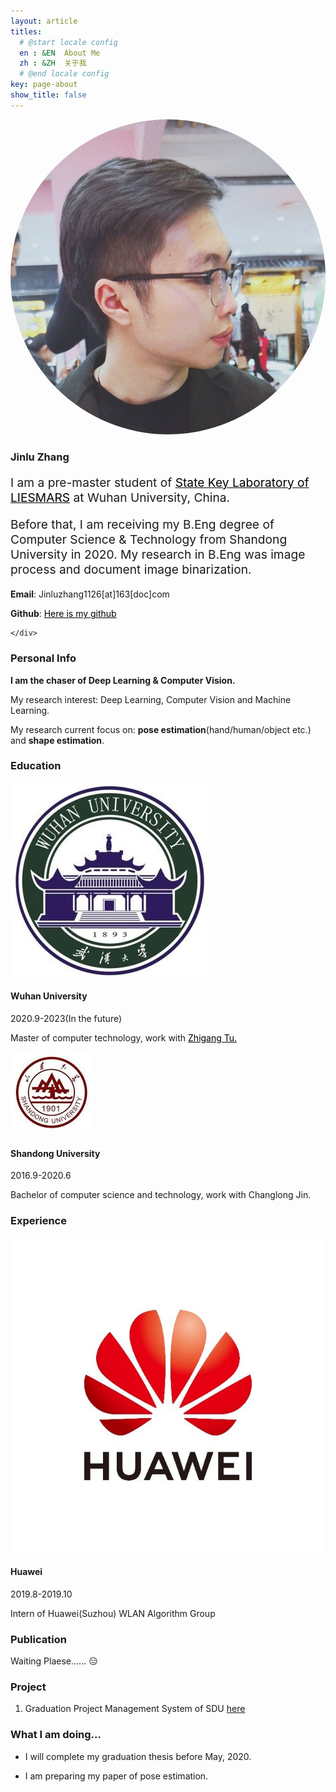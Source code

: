 ```yaml
---
layout: article
titles:
  # @start locale config
  en : &EN  About Me
  zh : &ZH  关于我
  # @end locale config
key: page-about
show_title: false
---
```

<!-- Font Awesome Online CSS -->
<link rel="stylesheet" href="https://cdn.staticfile.org/font-awesome/4.7.0/css/font-awesome.css">
    
<div class="mt-5"></div>
<div style="margin-top: ($spacer * .3)"></div>

<div class="item">
  <div class="item__image" >
    <img class="image image--lg" style="border-radius:50%;" src="/assets/images/avatar/2.jpg"/>
  </div>
  <div class="item__content">
    <div class="item__header">
      <h3>Jinlu Zhang</h3>
    </div>
    <div class="item__description">
      <p style="font-size:1.2rem">I am a pre-master student of <a style="color:black" href="http://www.lmars.whu.edu.cn/index.php/en/liesmarsataglance.html"> State Key Laboratory of LIESMARS</a> at Wuhan University, China. </p>
      <p style="font-size:1.2rem">Before that, I am receiving my B.Eng degree of Computer Science & Technology from Shandong University in 2020. My research in B.Eng was image process and document image binarization.</p>
      <p><strong>Email</strong>:  Jinluzhang1126[at]163[doc]com</p>
      <p><strong>Github</strong>: <a style="color:black" href="https://github.com/JinluZhang1126">Here is my github</a></p>
      
    </div>
  </div>
</div>

### Personal Info

**I am the chaser of Deep Learning & Computer Vision.**

My research interest: Deep Learning, Computer Vision and Machine Learning.

My research current focus on: **pose estimation**(hand/human/object etc.) and **shape estimation**.


### Education

<div class="item">
  <div class="item__image">
    <img class="image image--sm" src="/assets/images/logo/whu.jpg"/>
  </div>
  <div class="item__content">
    <div class="item__header">
      <h4>Wuhan University</h4>
    </div>
    <div class="item__description">
      <p>2020.9-2023(In the future) </p>
      <p>Master of computer technology, work with <a style="color:black" href="http://tuzhigang.cn/">Zhigang Tu.</a></p>
    </div>
  </div>
</div>

<div class="item">
  <div class="item__image">
    <img class="image image--sm" src="/assets/images/logo/sdu.jpg"/>
  </div>
  <div class="item__content">
    <div class="item__header">
      <h4>Shandong University</h4>
    </div>
    <div class="item__description">
      <p>2016.9-2020.6</p>
      <p>Bachelor of computer science and technology, work with Changlong Jin.</p>
    </div>
  </div>
</div>

### Experience

<div class="item">
  <div class="item__image">
    <img class="image image--sm" src="/assets/images/logo/hauwei.jpg"/>
  </div>
  <div class="item__content">
    <div class="item__header">
      <h4>Huawei</h4>
    </div>
    <div class="item__description">
      <p>2019.8-2019.10</p>
      <p>Intern of Huawei(Suzhou) WLAN Algorithm Group</p>
    </div>
  </div>
</div>

### Publication

Waiting Plaese...... :expressionless:

### Project

1. Graduation Project Management System of SDU [here](http://106.12.209.205/)

### What I am doing...

- I will complete my graduation thesis before May, 2020.

- I am preparing my paper of pose estimation.